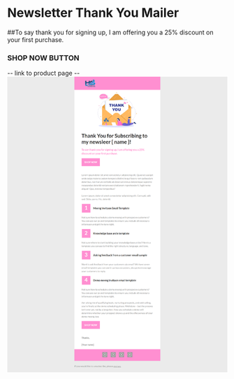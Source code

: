 # Newsletter Thank You Mailer

##To say thank you for signing up, I am offering you a 25% discount on your first purchase.

### SHOP NOW BUTTON
-- link to product page --
<br>
<img src="https://raw.githubusercontent.com/vdharmendra/newsletter_thankyou_mailer/refs/heads/main/mailer-template.png" alt="newsletter-thankyou-mailer" />
